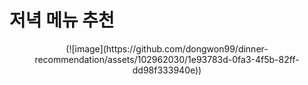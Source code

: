 # 저녁 메뉴 추천

<div align="center">  
(![image](https://github.com/dongwon99/dinner-recommendation/assets/102962030/1e93783d-0fa3-4f5b-82ff-dd98f333940e))
</div>
